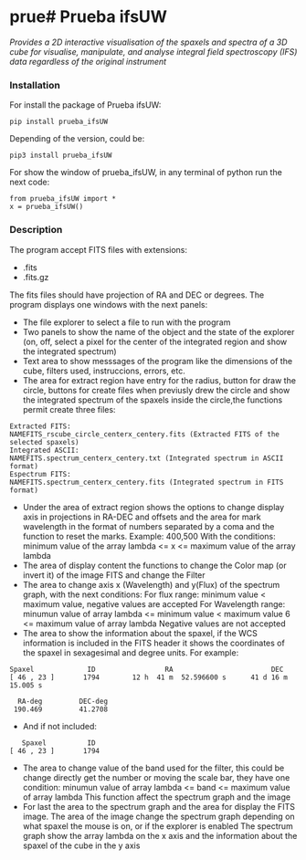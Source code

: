 # prue# Prueba ifsUW
_Provides a 2D interactive visualisation of the spaxels and spectra of a 3D cube for visualise, manipulate, and analyse integral field spectroscopy (IFS) data regardless of the original instrument_
### Installation
For install the package of Prueba ifsUW:
```
pip install prueba_ifsUW
```
Depending of the version, could be:
```
pip3 install prueba_ifsUW
```

For show the window of prueba_ifsUW, in any terminal of python run the next code:
```
from prueba_ifsUW import *
x = prueba_ifsUW() 
```
### Description
The program accept FITS files with extensions:
- .fits
- .fits.gz

The fits files should have projection of RA and DEC or degrees.
The program displays one windows with the next panels: 
- The file explorer to select a file to run with the program
- Two panels to show the name of the object and the state of the explorer (on, off, select a pixel for the center of the integrated region and show the integrated spectrum)
- Text area to show messsages of the program like the dimensions of the cube, filters used, instruccions, errors, etc.
- The area for extract region have entry for the radius, button for draw the circle, buttons for create files when previusly drew the circle and show the integrated spectrum of the spaxels inside the circle,the functions permit create three files:
```
Extracted FITS:  
NAMEFITS_rscube_circle_centerx_centery.fits (Extracted FITS of the selected spaxels)
Integrated ASCII:  
NAMEFITS.spectrum_centerx_centery.txt (Integrated spectrum in ASCII format)
Espectrum FITS:  
NAMEFITS.spectrum_centerx_centery.fits (Integrated spectrum in FITS format)
```
- Under the area of extract region shows the options to change display axis in projections in RA-DEC and offsets and the area for mark wavelength in the format of numbers separated  by a coma and the function to reset the marks.
Example: 400,500
With the conditions:
minimum value of the array lambda <= x <= maximum value of the array lambda
- The area of display content the functions to change the Color map (or invert it) of the image FITS and change the Filter 
- The area to change axis x (Wavelength) and y(Flux) of the spectrum graph, with the next conditions:
For flux range:
minimum value < maximum value, negative values are accepted
For Wavelength range:
minumun value of array lambda <= minimum value < maximum value 6 <= maximum value of array lambda
Negative values are not accepted
- The area to show the information about the spaxel, if the WCS information is included in the FITS header it shows the coordinates of the spaxel in sexagesimal and degree units. For example:
```
Spaxel             ID                 RA                        DEC 
[ 46 , 23 ]       1794        12 h  41 m  52.596600 s      41 d 16 m 15.005 s  

  RA-deg         DEC-deg
 190.469         41.2708
```
- And if not included:
```
   Spaxel          ID
[ 46 , 23 ]       1794
```
- The area to change value of the band used for the filter, this could be change directly get the number or moving the scale bar, they have one condition:
minumun value of array lambda <= band <= maximum value of array lambda
This function affect the spectrum graph and the image
- For last the area to the spectrum graph and the area for display the FITS image. 
The area of the image change the spectrum graph depending on what spaxel the mouse is on, or if the explorer is enabled
The spectrum graph show the array lambda on the x axis and the information about the spaxel of the cube in the y axis 
